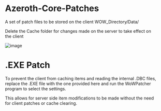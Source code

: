 # Azeroth-Core-Patches
A set of patch files to be stored on the client WOW_Directory/Data/

Delete the Cache folder for changes made on the server to take effect on the client

![image](https://user-images.githubusercontent.com/5217306/206147066-8c78be7f-7bfa-434b-98dc-21cf1a1c5979.png)

# .EXE Patch
To prevent the client from caching items and reading the internal .DBC files, replace the .EXE file with the one provided here and run the WoWPatcher program to select the settings.

This allows for server side item modifications to be made without the need for client patches or cache clearing.

